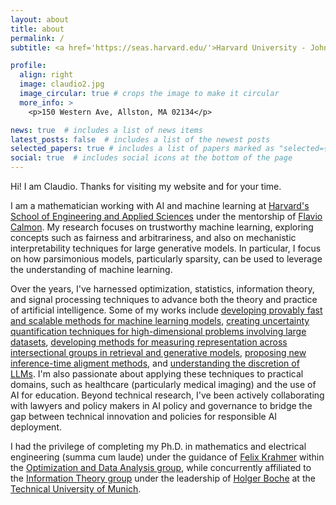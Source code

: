 ```yaml
---
layout: about
title: about
permalink: /
subtitle: <a href='https://seas.harvard.edu/'>Harvard University - John A. Paulson School of Engineering and Applied Sciences</a>.

profile:
  align: right
  image: claudio2.jpg
  image_circular: true # crops the image to make it circular
  more_info: >
    <p>150 Western Ave, Allston, MA 02134</p>

news: true  # includes a list of news items
latest_posts: false  # includes a list of the newest posts
selected_papers: true # includes a list of papers marked as "selected={true}"
social: true  # includes social icons at the bottom of the page
---
```


Hi! I am Claudio. Thanks for visiting my website and for your time. 

I am a mathematician working with AI and machine learning at [Harvard's School of Engineering and Applied Sciences](https://seas.harvard.edu/) under the mentorship of [Flavio Calmon](https://people.seas.harvard.edu/~flavio/). My research focuses on trustworthy machine learning, exploring concepts such as fairness and arbitrariness, and also on mechanistic interpretability techniques for large generative models. In particular, I focus on how parsimonious models, particularly sparsity, can be used to leverage the understanding of machine learning.

Over the years, I've harnessed optimization, statistics, information theory, and signal processing techniques to advance both the theory and practice of artificial intelligence. Some of my works include [developing provably fast and scalable methods for machine learning models](http://proceedings.mlr.press/v139/kummerle21a/kummerle21a.pdf), [creating uncertainty quantification techniques for high-dimensional problems involving large datasets](https://proceedings.neurips.cc/paper_files/paper/2024/file/dd65d612d2ddafd54ef5eceb92f1a754-Paper-Conference.pdf), [developing methods for measuring representation across intersectional groups in retrieval and generative models](https://proceedings.neurips.cc/paper_files/paper/2024/file/d00fcdd0629dabdf515b1e6425a261bb-Paper-Conference.pdf), [proposing new inference-time aligment methods](https://arxiv.org/pdf/2506.19248), and [understanding the discretion of LLMs](https://arxiv.org/pdf/2502.10441). I'm also passionate about applying these techniques to practical domains, such as healthcare (particularly medical imaging) and the use of AI for education. Beyond technical research, I've been actively collaborating with lawyers and policy makers in AI policy and governance to bridge the gap between technical innovation and policies for responsible AI deployment.

I had the privilege of completing my Ph.D. in mathematics and electrical engineering (summa cum laude) under the guidance of [Felix Krahmer](https://www.professoren.tum.de/en/krahmer-felix/) within the [Optimization and Data Analysis group](https://www.math.cit.tum.de/en/math/research/groups/data-science/), while concurrently affiliated to the [Information Theory group](https://www.ce.cit.tum.de/en/lti/home/) under the leadership of [Holger Boche](https://www.professoren.tum.de/en/boche-holger/) at the [Technical University of Munich](www.tum.de).

<!-- Outside the university, you can find me traveling to some off-the-beaten-path places or reading about international politics.--> 

<!--Put your address / P.O. box / other info right below your picture. You can also disable any of these elements by editing `profile` property of the YAML header of your `_pages/about.md`. Edit `_bibliography/papers.bib` and Jekyll will render your [publications page](/al-folio/publications/) automatically.-->

<!--Link to your social media connections, too. This theme is set up to use [Font Awesome icons](http://fortawesome.github.io/Font-Awesome/) and [Academicons](https://jpswalsh.github.io/academicons/), like the ones below. Add your Facebook, Twitter, LinkedIn, Google Scholar, or just disable all of them.-->
